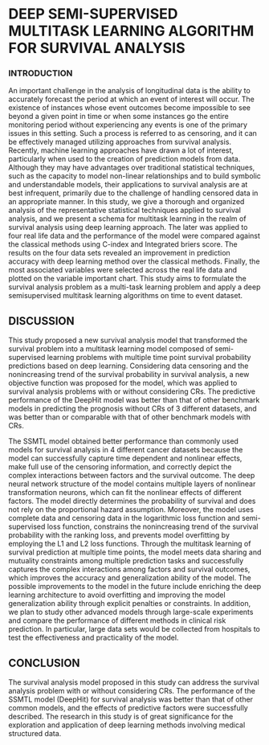 # DEEP SEMI-SUPERVISED MULTITASK LEARNING ALGORITHM FOR SURVIVAL ANALYSIS

### INTRODUCTION
An important challenge in the analysis of longitudinal data is the ability to accurately forecast the period at which an event of interest will occur. The existence of instances whose event outcomes become impossible to see beyond a given point in time or when some instances go the entire monitoring period without experiencing any events is one of the primary issues in this setting. Such a process is referred to as censoring, and it can be effectively managed utilizing approaches from survival analysis. Recently, machine learning approaches have drawn a lot of interest, particularly when used to the creation of prediction models from data. Although they may have advantages over traditional statistical techniques, such as the capacity to model non-linear relationships and to build symbolic and understandable models, their applications to survival analysis are at best infrequent, primarily due to the challenge of handling censored data in an appropriate manner. In this study, we give a thorough and organized analysis of the representative statistical techniques applied to survival analysis, and we present a schema for multitask learning in the realm of survival analysis using deep learning approach. The later was applied to four real life data and the performance of the model were compared against the classical methods using C-index and Integrated briers score. The results on the four data sets revealed an improvement in prediction accuracy with deep learning method over the classical methods. Finally, the most associated variables were selected across the real life data and plotted on the variable important chart. This study aims to formulate the survival analysis problem as a multi-task learning problem and apply a deep semisupervised multitask learning algorithms on time to event dataset.

## DISCUSSION
This study proposed a new survival analysis model that transformed the survival problem into a multitask learning model composed of semi-supervised learning problems with multiple time point survival probability predictions based on deep learning. Considering data censoring and the nonincreasing trend of the survival probability in survival analysis, a new objective function was proposed for the model, which was applied to survival analysis problems with or without considering CRs. The predictive performance of the DeepHit model was better than that of other benchmark models in predicting the prognosis without CRs of 3 different datasets, and was better than or comparable with that of other benchmark models with CRs.

The SSMTL model obtained better performance than commonly used models for survival analysis in 4 different cancer datasets because the model can successfully capture time dependent and nonlinear effects, make full use of the censoring information, and correctly depict the complex interactions between factors and the survival outcome. The deep neural network structure of the model contains multiple layers of nonlinear transformation neurons, which can fit the nonlinear effects of different factors. The model directly determines the probability of survival and does not rely on the proportional hazard assumption. Moreover, the model uses complete data and censoring data in the logarithmic loss function and semi-supervised loss function, constrains the nonincreasing trend of the survival probability with the ranking loss, and prevents model overfitting by employing the L1 and L2 loss functions. Through the multitask learning of survival prediction at multiple time points, the model meets data sharing and mutuality constraints among multiple prediction tasks and successfully captures the complex interactions among factors and survival outcomes, which improves the accuracy and generalization ability of the model. The possible improvements to the model in the future include enriching the deep learning architecture to avoid overfitting and improving the model generalization ability through explicit penalties or constraints. In addition, we plan to study other advanced models through large-scale experiments and compare the performance of different methods in clinical risk prediction. In particular, large data sets would be collected from hospitals to test the effectiveness and practicality of the model.
 
## CONCLUSION
The survival analysis model proposed in this study can address the survival analysis problem with or without considering CRs. The performance of the SSMTL model (DeepHit) for survival analysis was better than that of other common models, and the effects of predictive factors were successfully described. The research in this study is of great significance for the exploration and application of deep learning methods involving medical structured data.

